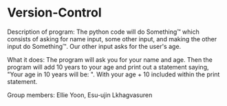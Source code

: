 # Version-Control

Description of program: The python code will do Something™ which consists of asking for name input, some other input, and making the other input do Something™. Our other input asks for the user's age.

What it does: The program will ask you for your name and age. Then the program will add 10 years to your age and print out a statement saying, "Your age in 10 years will be: ". With your age + 10 included within the print statement.




Group members: Ellie Yoon, Esu-ujin Lkhagvasuren
